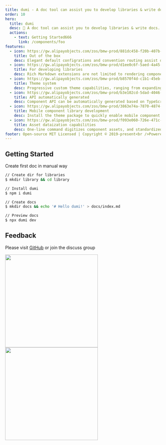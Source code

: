 ```yaml
---
title: dumi - A doc tool can assist you to develop libraries & write docs.
order: 10
hero:
  title: dumi
  desc: 📖 A doc tool can assist you to develop libraries & write docs.
  actions:
    - text: Getting Started666
      link: /components/foo
features:
  - icon: https://gw.alipayobjects.com/zos/bmw-prod/881dc458-f20b-407b-947a-95104b5ec82b/k79dm8ih_w144_h144.png
    title: Out of the box
    desc: Elegant default configrations and convention routing assist developers to get started as simple as possible, that focus all attentions on developing libraries & writting docs
  - icon: https://gw.alipayobjects.com/zos/bmw-prod/d1ee0c6f-5aed-4a45-a507-339a4bfe076c/k7bjsocq_w144_h144.png
    title: For developing libraries
    desc: Rich Markdown extensions are not limited to rendering component demos, making component documents not only easy to write and manage, but also beautiful and easy to use
  - icon: https://gw.alipayobjects.com/zos/bmw-prod/b8570f4d-c1b1-45eb-a1da-abff53159967/kj9t990h_w144_h144.png
    title: Theme system
    desc: Progressive custom theme capabilities, ranging from expanding your own Markdown tags to customizing complete theme packages, are up to you
  - icon: https://gw.alipayobjects.com/zos/bmw-prod/b3e102cd-5dad-4046-a02a-be33241d1cc7/kj9t8oji_w144_h144.png
    title: API automatically generated
    desc: Component API can be automatically generated based on TypeScript type definitions, and components will always be『the same in appearance』
  - icon: https://gw.alipayobjects.com/zos/bmw-prod/3863e74a-7870-4874-b1e1-00a8cdf47684/kj9t7ww3_w144_h144.png
    title: Mobile component library development
    desc: Install the theme package to quickly enable mobile component R&D capabilities, built-in mobile HD rendering solution
  - icon: https://gw.alipayobjects.com/zos/bmw-prod/f093e060-726e-471c-a53e-e988ed3f560c/kj9t9sk7_w144_h144.png
    title: Asset dataization capabilities
    desc: One-line command digitizes component assets, and standardized asset data can be connected with downstream productivity tools
footer: Open-source MIT Licensed | Copyright © 2019-present<br />Powered by self
---
```


## Getting Started

Create first doc in manual way

```bash
// Create dir for libraries
$ mkdir library && cd library

// Install dumi
$ npm i dumi

// Create docs
$ mkdir docs && echo '# Hello dumi!' > docs/index.md

// Preview docs
$ npx dumi dev
```

## Feedback

Please visit [GitHub](https://github.com/umijs/dumi) or join the discuss group

<div>
  <img data-type="dingtalk" src="https://gw.alipayobjects.com/zos/bmw-prod/ec249703-be12-416c-8f33-297e47d9439c/kjy5ls84_w1004_h1346.png" width="300" />
  <img data-type="wechat" src="https://gw.alipayobjects.com/zos/bmw-prod/c18bc2a5-719a-48ca-b225-c79ef88bfb43/k7m10ymd_w1004_h1346.jpeg" width="300" />
</div>

